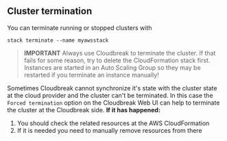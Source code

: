 ## Cluster termination

You can terminate running or stopped clusters with

```
stack terminate --name myawsstack
```

>**IMPORTANT** Always use Cloudbreak to terminate the cluster. If that fails for some reason, try to delete the 
CloudFormation stack first. Instances are started in an Auto Scaling Group so they may be restarted if you terminate an instance manually!

Sometimes Cloudbreak cannot synchronize it's state with the cluster state at the cloud provider and the cluster can't
 be terminated. In this case the `Forced termination` option on the Cloudbreak Web UI can help to terminate the cluster
  at the Cloudbreak side. **If it has happened:**

1. You should check the related resources at the AWS CloudFormation
2. If it is needed you need to manually remove resources from there